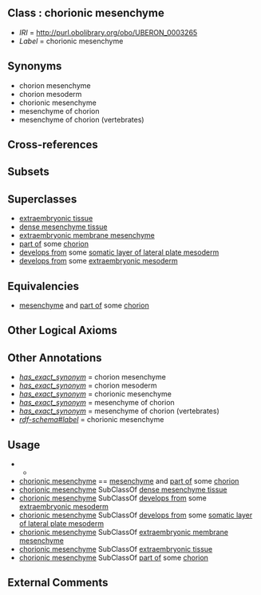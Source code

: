 
## Class : chorionic mesenchyme

 * *IRI* = http://purl.obolibrary.org/obo/UBERON_0003265
 * *Label* = chorionic mesenchyme

## Synonyms

 * chorion mesenchyme
 * chorion mesoderm
 * chorionic mesenchyme
 * mesenchyme of chorion
 * mesenchyme of chorion (vertebrates)

## Cross-references


## Subsets


## Superclasses

 * [extraembryonic tissue](../../UBERON/92/UBERON_0005292.md)
 * [dense mesenchyme tissue](../../UBERON/24/UBERON_0007524.md)
 * [extraembryonic membrane mesenchyme](../../UBERON/33/UBERON_0010333.md)
 * [part of](../../BFO/50/BFO_0000050.md) some [chorion](../../UBERON/24/UBERON_0003124.md)
 * [develops from](../../RO/02/RO_0002202.md) some [somatic layer of lateral plate mesoderm](../../UBERON/71/UBERON_0004871.md)
 * [develops from](../../RO/02/RO_0002202.md) some [extraembryonic mesoderm](../../UBERON/28/UBERON_0005728.md)

## Equivalencies

 * [mesenchyme](../../UBERON/04/UBERON_0003104.md) and [part of](../../BFO/50/BFO_0000050.md) some [chorion](../../UBERON/24/UBERON_0003124.md)

## Other Logical Axioms


## Other Annotations

 * *[has_exact_synonym](../../ym/oboInOwl#hasExactSynonym.md)* = chorion mesenchyme
 * *[has_exact_synonym](../../ym/oboInOwl#hasExactSynonym.md)* = chorion mesoderm
 * *[has_exact_synonym](../../ym/oboInOwl#hasExactSynonym.md)* = chorionic mesenchyme
 * *[has_exact_synonym](../../ym/oboInOwl#hasExactSynonym.md)* = mesenchyme of chorion
 * *[has_exact_synonym](../../ym/oboInOwl#hasExactSynonym.md)* = mesenchyme of chorion (vertebrates)
 * *[rdf-schema#label](../../el/rdf-schema#label.md)* = chorionic mesenchyme

## Usage

 * -
 * [chorionic mesenchyme](../../UBERON/65/UBERON_0003265.md) == [mesenchyme](../../UBERON/04/UBERON_0003104.md) and [part of](../../BFO/50/BFO_0000050.md) some [chorion](../../UBERON/24/UBERON_0003124.md)
 * [chorionic mesenchyme](../../UBERON/65/UBERON_0003265.md) SubClassOf [dense mesenchyme tissue](../../UBERON/24/UBERON_0007524.md)
 * [chorionic mesenchyme](../../UBERON/65/UBERON_0003265.md) SubClassOf [develops from](../../RO/02/RO_0002202.md) some [extraembryonic mesoderm](../../UBERON/28/UBERON_0005728.md)
 * [chorionic mesenchyme](../../UBERON/65/UBERON_0003265.md) SubClassOf [develops from](../../RO/02/RO_0002202.md) some [somatic layer of lateral plate mesoderm](../../UBERON/71/UBERON_0004871.md)
 * [chorionic mesenchyme](../../UBERON/65/UBERON_0003265.md) SubClassOf [extraembryonic membrane mesenchyme](../../UBERON/33/UBERON_0010333.md)
 * [chorionic mesenchyme](../../UBERON/65/UBERON_0003265.md) SubClassOf [extraembryonic tissue](../../UBERON/92/UBERON_0005292.md)
 * [chorionic mesenchyme](../../UBERON/65/UBERON_0003265.md) SubClassOf [part of](../../BFO/50/BFO_0000050.md) some [chorion](../../UBERON/24/UBERON_0003124.md)

## External Comments

